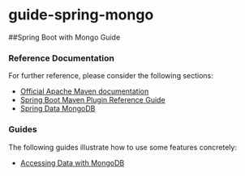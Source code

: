 # guide-spring-mongo
##Spring Boot with Mongo Guide
### Reference Documentation
For further reference, please consider the following sections:
* [Official Apache Maven documentation](https://maven.apache.org/guides/index.html)
* [Spring Boot Maven Plugin Reference Guide](https://docs.spring.io/spring-boot/docs/2.2.3.RELEASE/maven-plugin/)
* [Spring Data MongoDB](https://docs.spring.io/spring-boot/docs/2.2.3.RELEASE/reference/htmlsingle/#boot-features-mongodb)
### Guides
The following guides illustrate how to use some features concretely:
* [Accessing Data with MongoDB](https://spring.io/guides/gs/accessing-data-mongodb/)

